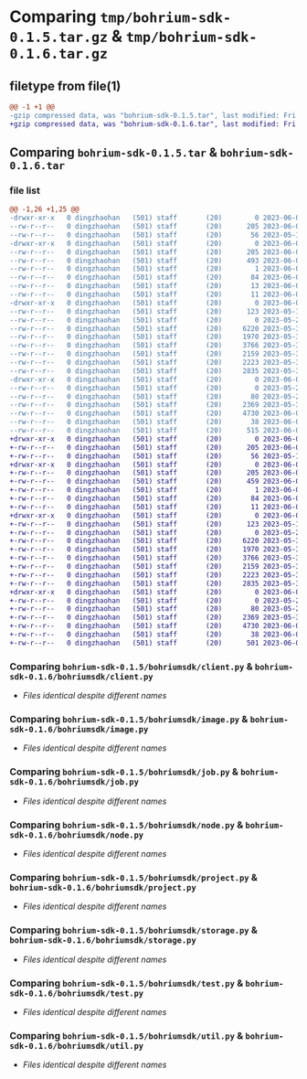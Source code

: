 # Comparing `tmp/bohrium-sdk-0.1.5.tar.gz` & `tmp/bohrium-sdk-0.1.6.tar.gz`

## filetype from file(1)

```diff
@@ -1 +1 @@
-gzip compressed data, was "bohrium-sdk-0.1.5.tar", last modified: Fri Jun  2 07:32:26 2023, max compression
+gzip compressed data, was "bohrium-sdk-0.1.6.tar", last modified: Fri Jun  2 07:36:01 2023, max compression
```

## Comparing `bohrium-sdk-0.1.5.tar` & `bohrium-sdk-0.1.6.tar`

### file list

```diff
@@ -1,26 +1,25 @@
-drwxr-xr-x   0 dingzhaohan   (501) staff       (20)        0 2023-06-02 07:32:26.381287 bohrium-sdk-0.1.5/
--rw-r--r--   0 dingzhaohan   (501) staff       (20)      205 2023-06-02 07:32:26.381085 bohrium-sdk-0.1.5/PKG-INFO
--rw-r--r--   0 dingzhaohan   (501) staff       (20)       56 2023-05-16 07:10:39.000000 bohrium-sdk-0.1.5/README.md
-drwxr-xr-x   0 dingzhaohan   (501) staff       (20)        0 2023-06-02 07:32:26.374900 bohrium-sdk-0.1.5/bohrium_sdk.egg-info/
--rw-r--r--   0 dingzhaohan   (501) staff       (20)      205 2023-06-02 07:32:26.000000 bohrium-sdk-0.1.5/bohrium_sdk.egg-info/PKG-INFO
--rw-r--r--   0 dingzhaohan   (501) staff       (20)      493 2023-06-02 07:32:26.000000 bohrium-sdk-0.1.5/bohrium_sdk.egg-info/SOURCES.txt
--rw-r--r--   0 dingzhaohan   (501) staff       (20)        1 2023-06-02 07:32:26.000000 bohrium-sdk-0.1.5/bohrium_sdk.egg-info/dependency_links.txt
--rw-r--r--   0 dingzhaohan   (501) staff       (20)       84 2023-06-02 07:32:26.000000 bohrium-sdk-0.1.5/bohrium_sdk.egg-info/entry_points.txt
--rw-r--r--   0 dingzhaohan   (501) staff       (20)       13 2023-06-02 07:32:26.000000 bohrium-sdk-0.1.5/bohrium_sdk.egg-info/requires.txt
--rw-r--r--   0 dingzhaohan   (501) staff       (20)       11 2023-06-02 07:32:26.000000 bohrium-sdk-0.1.5/bohrium_sdk.egg-info/top_level.txt
-drwxr-xr-x   0 dingzhaohan   (501) staff       (20)        0 2023-06-02 07:32:26.379742 bohrium-sdk-0.1.5/bohriumsdk/
--rw-r--r--   0 dingzhaohan   (501) staff       (20)      123 2023-05-16 07:22:01.000000 bohrium-sdk-0.1.5/bohriumsdk/__init__.py
--rw-r--r--   0 dingzhaohan   (501) staff       (20)        0 2023-05-29 08:11:22.000000 bohrium-sdk-0.1.5/bohriumsdk/__main__.py
--rw-r--r--   0 dingzhaohan   (501) staff       (20)     6220 2023-05-30 07:14:12.000000 bohrium-sdk-0.1.5/bohriumsdk/client.py
--rw-r--r--   0 dingzhaohan   (501) staff       (20)     1970 2023-05-30 07:06:19.000000 bohrium-sdk-0.1.5/bohriumsdk/image.py
--rw-r--r--   0 dingzhaohan   (501) staff       (20)     3766 2023-05-30 07:06:03.000000 bohrium-sdk-0.1.5/bohriumsdk/job.py
--rw-r--r--   0 dingzhaohan   (501) staff       (20)     2159 2023-05-30 07:06:38.000000 bohrium-sdk-0.1.5/bohriumsdk/node.py
--rw-r--r--   0 dingzhaohan   (501) staff       (20)     2223 2023-05-30 07:25:30.000000 bohrium-sdk-0.1.5/bohriumsdk/project.py
--rw-r--r--   0 dingzhaohan   (501) staff       (20)     2835 2023-05-30 07:06:55.000000 bohrium-sdk-0.1.5/bohriumsdk/storage.py
-drwxr-xr-x   0 dingzhaohan   (501) staff       (20)        0 2023-06-02 07:32:26.380666 bohrium-sdk-0.1.5/bohriumsdk/test/
--rw-r--r--   0 dingzhaohan   (501) staff       (20)        0 2023-05-29 08:09:08.000000 bohrium-sdk-0.1.5/bohriumsdk/test/__init__.py
--rw-r--r--   0 dingzhaohan   (501) staff       (20)       80 2023-05-29 08:13:02.000000 bohrium-sdk-0.1.5/bohriumsdk/test/test_node.py
--rw-r--r--   0 dingzhaohan   (501) staff       (20)     2369 2023-05-30 01:45:00.000000 bohrium-sdk-0.1.5/bohriumsdk/test.py
--rw-r--r--   0 dingzhaohan   (501) staff       (20)     4730 2023-06-02 07:31:47.000000 bohrium-sdk-0.1.5/bohriumsdk/util.py
--rw-r--r--   0 dingzhaohan   (501) staff       (20)       38 2023-06-02 07:32:26.381353 bohrium-sdk-0.1.5/setup.cfg
--rw-r--r--   0 dingzhaohan   (501) staff       (20)      515 2023-06-02 07:32:20.000000 bohrium-sdk-0.1.5/setup.py
+drwxr-xr-x   0 dingzhaohan   (501) staff       (20)        0 2023-06-02 07:36:01.475774 bohrium-sdk-0.1.6/
+-rw-r--r--   0 dingzhaohan   (501) staff       (20)      205 2023-06-02 07:36:01.475486 bohrium-sdk-0.1.6/PKG-INFO
+-rw-r--r--   0 dingzhaohan   (501) staff       (20)       56 2023-05-16 07:10:39.000000 bohrium-sdk-0.1.6/README.md
+drwxr-xr-x   0 dingzhaohan   (501) staff       (20)        0 2023-06-02 07:36:01.469049 bohrium-sdk-0.1.6/bohrium_sdk.egg-info/
+-rw-r--r--   0 dingzhaohan   (501) staff       (20)      205 2023-06-02 07:36:01.000000 bohrium-sdk-0.1.6/bohrium_sdk.egg-info/PKG-INFO
+-rw-r--r--   0 dingzhaohan   (501) staff       (20)      459 2023-06-02 07:36:01.000000 bohrium-sdk-0.1.6/bohrium_sdk.egg-info/SOURCES.txt
+-rw-r--r--   0 dingzhaohan   (501) staff       (20)        1 2023-06-02 07:36:01.000000 bohrium-sdk-0.1.6/bohrium_sdk.egg-info/dependency_links.txt
+-rw-r--r--   0 dingzhaohan   (501) staff       (20)       84 2023-06-02 07:36:01.000000 bohrium-sdk-0.1.6/bohrium_sdk.egg-info/entry_points.txt
+-rw-r--r--   0 dingzhaohan   (501) staff       (20)       11 2023-06-02 07:36:01.000000 bohrium-sdk-0.1.6/bohrium_sdk.egg-info/top_level.txt
+drwxr-xr-x   0 dingzhaohan   (501) staff       (20)        0 2023-06-02 07:36:01.473739 bohrium-sdk-0.1.6/bohriumsdk/
+-rw-r--r--   0 dingzhaohan   (501) staff       (20)      123 2023-05-16 07:22:01.000000 bohrium-sdk-0.1.6/bohriumsdk/__init__.py
+-rw-r--r--   0 dingzhaohan   (501) staff       (20)        0 2023-05-29 08:11:22.000000 bohrium-sdk-0.1.6/bohriumsdk/__main__.py
+-rw-r--r--   0 dingzhaohan   (501) staff       (20)     6220 2023-05-30 07:14:12.000000 bohrium-sdk-0.1.6/bohriumsdk/client.py
+-rw-r--r--   0 dingzhaohan   (501) staff       (20)     1970 2023-05-30 07:06:19.000000 bohrium-sdk-0.1.6/bohriumsdk/image.py
+-rw-r--r--   0 dingzhaohan   (501) staff       (20)     3766 2023-05-30 07:06:03.000000 bohrium-sdk-0.1.6/bohriumsdk/job.py
+-rw-r--r--   0 dingzhaohan   (501) staff       (20)     2159 2023-05-30 07:06:38.000000 bohrium-sdk-0.1.6/bohriumsdk/node.py
+-rw-r--r--   0 dingzhaohan   (501) staff       (20)     2223 2023-05-30 07:25:30.000000 bohrium-sdk-0.1.6/bohriumsdk/project.py
+-rw-r--r--   0 dingzhaohan   (501) staff       (20)     2835 2023-05-30 07:06:55.000000 bohrium-sdk-0.1.6/bohriumsdk/storage.py
+drwxr-xr-x   0 dingzhaohan   (501) staff       (20)        0 2023-06-02 07:36:01.474713 bohrium-sdk-0.1.6/bohriumsdk/test/
+-rw-r--r--   0 dingzhaohan   (501) staff       (20)        0 2023-05-29 08:09:08.000000 bohrium-sdk-0.1.6/bohriumsdk/test/__init__.py
+-rw-r--r--   0 dingzhaohan   (501) staff       (20)       80 2023-05-29 08:13:02.000000 bohrium-sdk-0.1.6/bohriumsdk/test/test_node.py
+-rw-r--r--   0 dingzhaohan   (501) staff       (20)     2369 2023-05-30 01:45:00.000000 bohrium-sdk-0.1.6/bohriumsdk/test.py
+-rw-r--r--   0 dingzhaohan   (501) staff       (20)     4730 2023-06-02 07:31:47.000000 bohrium-sdk-0.1.6/bohriumsdk/util.py
+-rw-r--r--   0 dingzhaohan   (501) staff       (20)       38 2023-06-02 07:36:01.475834 bohrium-sdk-0.1.6/setup.cfg
+-rw-r--r--   0 dingzhaohan   (501) staff       (20)      501 2023-06-02 07:35:43.000000 bohrium-sdk-0.1.6/setup.py
```

### Comparing `bohrium-sdk-0.1.5/bohriumsdk/client.py` & `bohrium-sdk-0.1.6/bohriumsdk/client.py`

 * *Files identical despite different names*

### Comparing `bohrium-sdk-0.1.5/bohriumsdk/image.py` & `bohrium-sdk-0.1.6/bohriumsdk/image.py`

 * *Files identical despite different names*

### Comparing `bohrium-sdk-0.1.5/bohriumsdk/job.py` & `bohrium-sdk-0.1.6/bohriumsdk/job.py`

 * *Files identical despite different names*

### Comparing `bohrium-sdk-0.1.5/bohriumsdk/node.py` & `bohrium-sdk-0.1.6/bohriumsdk/node.py`

 * *Files identical despite different names*

### Comparing `bohrium-sdk-0.1.5/bohriumsdk/project.py` & `bohrium-sdk-0.1.6/bohriumsdk/project.py`

 * *Files identical despite different names*

### Comparing `bohrium-sdk-0.1.5/bohriumsdk/storage.py` & `bohrium-sdk-0.1.6/bohriumsdk/storage.py`

 * *Files identical despite different names*

### Comparing `bohrium-sdk-0.1.5/bohriumsdk/test.py` & `bohrium-sdk-0.1.6/bohriumsdk/test.py`

 * *Files identical despite different names*

### Comparing `bohrium-sdk-0.1.5/bohriumsdk/util.py` & `bohrium-sdk-0.1.6/bohriumsdk/util.py`

 * *Files identical despite different names*


